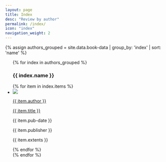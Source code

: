 ```yaml
---
layout: page
title: Index
desc: "Review by author"
permalink: /index/
icon: "index"
navigation_weight: 2
---
```


<!-- site-wide index of authors and associated titles -->

<div class="people-index">

{% assign authors_grouped = site.data.book-data | group_by: 'index' | sort: 'name' %}

<ul class="people-index-entries">
  {% for index in authors_grouped %}
  <h3 id="{{ index.name }}">{{ index.name }}</h3>
    <div class="index-entry-block">
    {% for item in index.items %}
      <li class="index-entry">
        <div class="book-cover">
          <img src="{{ site.baseurl }}/assets/images/{{ item.thumbnail }}">
        </div>
        <div class="book-info">
        <a class="post-link" href="{{ site.baseurl }}/reviews/{{ item.name }}">
          <p>{{ item.author }}</p>
          <p>{{ item.title }}</p>
        </a>
          <p>{{ item.pub-date }}</p>
          <p>{{ item.publisher }}</p>
          <p>{{ item.extents }}</p>
        </div>
      </li>
    {% endfor %}
    </div>
  {% endfor %}
</ul>

</div>